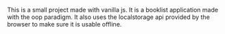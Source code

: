 This is a small project made with vanilla js.
It is a booklist application made with the oop paradigm.
It also uses the localstorage api provided by the browser to make sure it is usable offline.